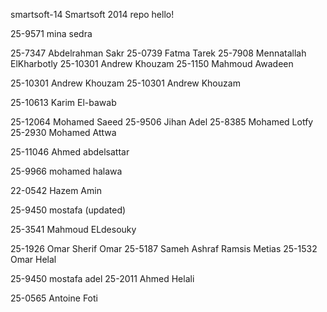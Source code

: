 smartsoft-14
Smartsoft 2014 repo
hello!

25-9571 mina sedra


25-7347 Abdelrahman Sakr
25-0739 Fatma Tarek
25-7908 Mennatallah ElKharbotly
25-10301 Andrew Khouzam
25-1150 Mahmoud Awadeen

25-10301 Andrew Khouzam
25-10301 Andrew Khouzam


25-10613 Karim El-bawab

25-12064 Mohamed Saeed
25-9506 Jihan Adel
25-8385 Mohamed Lotfy
25-2930 Mohamed Attwa




25-11046 Ahmed abdelsattar


25-9966 mohamed halawa




22-0542 Hazem Amin



25-9450 mostafa  (updated)





25-3541 Mahmoud ELdesouky



25-1926 Omar Sherif Omar
25-5187 Sameh Ashraf Ramsis Metias
25-1532 Omar Helal



25-9450 mostafa adel
25-2011 Ahmed Helali

25-0565 Antoine Foti
